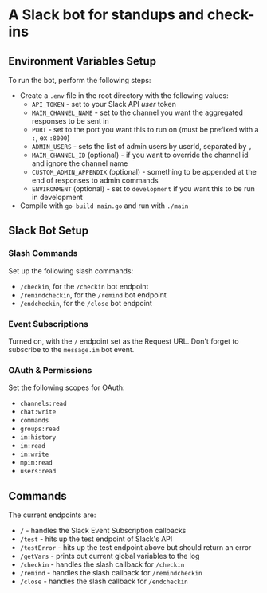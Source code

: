 # A Slack bot for standups and check-ins 
## Environment Variables Setup
To run the bot, perform the following steps:
- Create a `.env` file in the root directory with the following values:
  - `API_TOKEN` - set to your Slack API *user* token
  - `MAIN_CHANNEL_NAME` - set to the channel you want the aggregated responses to be sent in
  - `PORT` - set to the port you want this to run on (must be prefixed with a `:`, ex `:8000`)
  - `ADMIN_USERS` - sets the list of admin users by userId, separated by `,`
  - `MAIN_CHANNEL_ID` (optional) - if you want to override the channel id and ignore the channel name
  - `CUSTOM_ADMIN_APPENDIX` (optional) - something to be appended at the end of responses to admin commands
  - `ENVIRONMENT` (optional) - set to `development` if you want this to be run in development
- Compile with `go build main.go` and run with `./main`

## Slack Bot Setup
### Slash Commands
Set up the following slash commands:
- `/checkin`, for the `/checkin` bot endpoint
- `/remindcheckin`, for the `/remind` bot endpoint
- `/endcheckin`, for the `/close` bot endpoint

### Event Subscriptions
Turned on, with the `/` endpoint set as the Request URL.
Don't forget to subscribe to the `message.im` bot event.

### OAuth & Permissions
Set the following scopes for OAuth:
- `channels:read`
- `chat:write`
- `commands`
- `groups:read`
- `im:history`
- `im:read`
- `im:write`
- `mpim:read`
- `users:read`

## Commands
The current endpoints are:
- `/` - handles the Slack Event Subscription callbacks
- `/test` - hits up the test endpoint of Slack's API
- `/testError` - hits up the test endpoint above but should return an error
- `/getVars` - prints out current global variables to the log
- `/checkin` - handles the slash callback for `/checkin`
- `/remind` - handles the slash callback for `/remindcheckin`
- `/close` - handles the slash callback for `/endcheckin`

